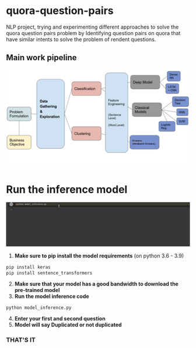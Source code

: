 # quora-question-pairs
NLP project, trying and experimenting different approaches to solve the quora question pairs problem by Identifying question pairs on quora that have similar intents to solve the problem of rendent questions.

## Main work pipeline

![alt text](/imgs/main_project_pipeline.png)

# Run the inference model

![alt text](/imgs/try_model_black_box.gif)

1. **Make sure to pip install the model requirements**
(on python 3.6 - 3.9)
```
pip install keras
pip install sentence_transformers
```
2. **Make sure that your model has a good bandwidth to download the pre-trained model**
3. **Run the model inference code**
```
python model_inference.py
```
4. **Enter your first and second question**
5. **Model will say Duplicated or not duplicated**

### THAT'S IT  
